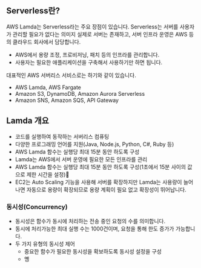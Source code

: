 
## Serverless란?

AWS Lamda는 Serverless라는 주요 장점이 있습니다. Serverless는 서버를 사용자가 관리할 필요가 없다는 의미지 실제로 서버는 존재하고, 서버 인프라 운영은 AWS 등의 클라우드 회사에서 담당합니다.

- AWS에서 용량 조정, 프로비저닝, 패치 등의 인프라를 관리합니다.
- 사용자는 필요한 애플리케이션을 구축해서 사용하기만 하면 됩니다.


대표적인 AWS 서버리스 서비스로는 하기와 같이 있습니다.

- AWS Lamda, AWS Fargate
- Amazon S3, DynamoDB, Amazon Aurora Serverless
- Amazon SNS, Amazon SQS, API Gateway


## Lamda 개요

- 코드를 실행하여 동작하는 서버리스 컴퓨팅
- 다양한 프로그래밍 언어를 지원(Java, Node.js, Python, C#, Ruby 등)
- AWS Lamda 함수는 실행당 최대 15분 동안 하도록 구성
- Lamda는 AWS에서 서버 운영에 필요한 모든 인프라를 관리
- AWS Lamda 함수는 실행당 최대 15분 동안 하도록 구성(1초에서 15분 사이의 값으로 제한 시간을 설정)
- EC2는 Auto Scaling 기능을 사용해 서버를 확장하지만 Lamda는 사용량이 늘어나면 자동으로 용량이 확장되므로 용량 계획이 필요 없고 확장성이 뛰어납니다.


### 동시성(Concurrency)
- 동시성은 함수가 동시에 처리하는 전송 중인 요청의 수를 의미합니다.
- 동시에 처리가능한 최대 실행 수는 1000건이며, 요청을 통해 한도 증가가 가능합니다.
- 두 가지 유형의 동시성 제어
	- 중요한 함수가 필요한 동시성을 확보하도록 동시성 설정을 구성
	- 옝
